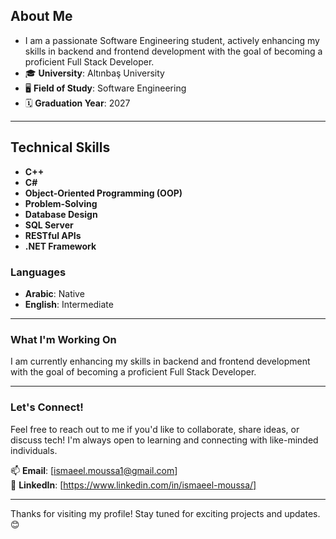 
## About Me

- I am a passionate Software Engineering student, actively enhancing my skills in backend and frontend development with the goal of becoming a proficient Full Stack Developer.
- 🎓 **University**: Altınbaş University  
- 🖥️ **Field of Study**: Software Engineering  
- 🗓️ **Graduation Year**: 2027  

---

## Technical Skills

- **C++**  
- **C#**  
- **Object-Oriented Programming (OOP)**  
- **Problem-Solving**  
- **Database Design**  
- **SQL Server**  
- **RESTful APIs**  
- **.NET Framework**  

### Languages
- **Arabic**: Native  
- **English**: Intermediate  

---

### What I'm Working On
I am currently enhancing my skills in backend and frontend development with the goal of becoming a proficient Full Stack Developer.

---

### Let's Connect!
Feel free to reach out to me if you'd like to collaborate, share ideas, or discuss tech! I'm always open to learning and connecting with like-minded individuals.  

📫 **Email**: [ismaeel.moussa1@gmail.com]  
💼 **LinkedIn**: [https://www.linkedin.com/in/ismaeel-moussa/]  

---

Thanks for visiting my profile! Stay tuned for exciting projects and updates. 😊

